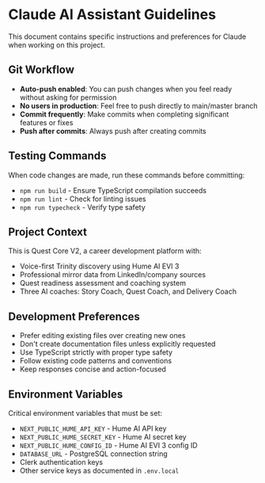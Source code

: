 # Claude AI Assistant Guidelines

This document contains specific instructions and preferences for Claude when working on this project.

## Git Workflow

- **Auto-push enabled**: You can push changes when you feel ready without asking for permission
- **No users in production**: Feel free to push directly to main/master branch
- **Commit frequently**: Make commits when completing significant features or fixes
- **Push after commits**: Always push after creating commits

## Testing Commands

When code changes are made, run these commands before committing:

- `npm run build` - Ensure TypeScript compilation succeeds
- `npm run lint` - Check for linting issues
- `npm run typecheck` - Verify type safety

## Project Context

This is Quest Core V2, a career development platform with:

- Voice-first Trinity discovery using Hume AI EVI 3
- Professional mirror data from LinkedIn/company sources
- Quest readiness assessment and coaching system
- Three AI coaches: Story Coach, Quest Coach, and Delivery Coach

## Development Preferences

- Prefer editing existing files over creating new ones
- Don't create documentation files unless explicitly requested
- Use TypeScript strictly with proper type safety
- Follow existing code patterns and conventions
- Keep responses concise and action-focused

## Environment Variables

Critical environment variables that must be set:

- `NEXT_PUBLIC_HUME_API_KEY` - Hume AI API key
- `NEXT_PUBLIC_HUME_SECRET_KEY` - Hume AI secret key
- `NEXT_PUBLIC_HUME_CONFIG_ID` - Hume AI EVI 3 config ID
- `DATABASE_URL` - PostgreSQL connection string
- Clerk authentication keys
- Other service keys as documented in `.env.local`
